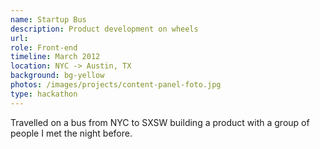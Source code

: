 ```yaml
---
name: Startup Bus
description: Product development on wheels
url: 
role: Front-end
timeline: March 2012
location: NYC -> Austin, TX
background: bg-yellow
photos: /images/projects/content-panel-foto.jpg
type: hackathon
---
```


Travelled on a bus from NYC to SXSW building a product with a group of people I met the night before.